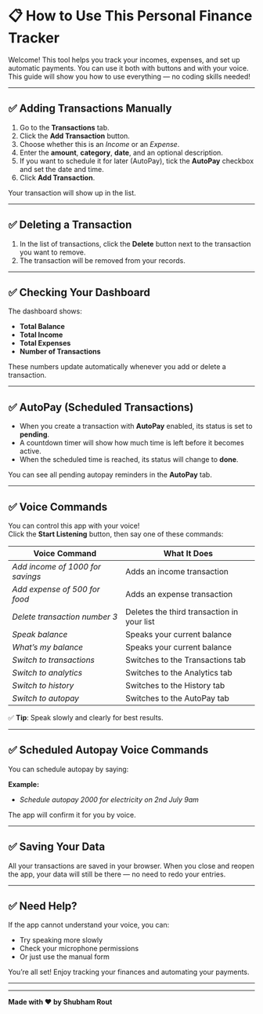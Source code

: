 # 📋 How to Use This Personal Finance Tracker

Welcome! This tool helps you track your incomes, expenses, and set up automatic payments. You can use it both with buttons and with your voice. This guide will show you how to use everything — no coding skills needed!

---

## ✅ Adding Transactions Manually

1. Go to the **Transactions** tab.
2. Click the **Add Transaction** button.
3. Choose whether this is an *Income* or an *Expense*.
4. Enter the **amount**, **category**, **date**, and an optional description.
5. If you want to schedule it for later (AutoPay), tick the **AutoPay** checkbox and set the date and time.
6. Click **Add Transaction**.

Your transaction will show up in the list.

---

## ✅ Deleting a Transaction

1. In the list of transactions, click the **Delete** button next to the transaction you want to remove.
2. The transaction will be removed from your records.

---

## ✅ Checking Your Dashboard

The dashboard shows:
- **Total Balance**
- **Total Income**
- **Total Expenses**
- **Number of Transactions**

These numbers update automatically whenever you add or delete a transaction.

---

## ✅ AutoPay (Scheduled Transactions)

- When you create a transaction with **AutoPay** enabled, its status is set to **pending**.
- A countdown timer will show how much time is left before it becomes active.
- When the scheduled time is reached, its status will change to **done**.

You can see all pending autopay reminders in the **AutoPay** tab.

---

## ✅ Voice Commands

You can control this app with your voice!  
Click the **Start Listening** button, then say one of these commands:

| **Voice Command** | **What It Does** |
|-------------------|------------------|
| *Add income of 1000 for savings* | Adds an income transaction |
| *Add expense of 500 for food* | Adds an expense transaction |
| *Delete transaction number 3* | Deletes the third transaction in your list |
| *Speak balance* | Speaks your current balance |
| *What’s my balance* | Speaks your current balance |
| *Switch to transactions* | Switches to the Transactions tab |
| *Switch to analytics* | Switches to the Analytics tab |
| *Switch to history* | Switches to the History tab |
| *Switch to autopay* | Switches to the AutoPay tab |

✅ **Tip**: Speak slowly and clearly for best results.

---

## ✅ Scheduled Autopay Voice Commands

You can schedule autopay by saying:


**Example:**
- *Schedule autopay 2000 for electricity on 2nd July 9am*

The app will confirm it for you by voice.

---

## ✅ Saving Your Data

All your transactions are saved in your browser. When you close and reopen the app, your data will still be there — no need to redo your entries.

---

## ✅ Need Help?

If the app cannot understand your voice, you can:
- Try speaking more slowly
- Check your microphone permissions
- Or just use the manual form

You’re all set! Enjoy tracking your finances and automating your payments.

---

---

**Made with ❤️ by Shubham Rout**



